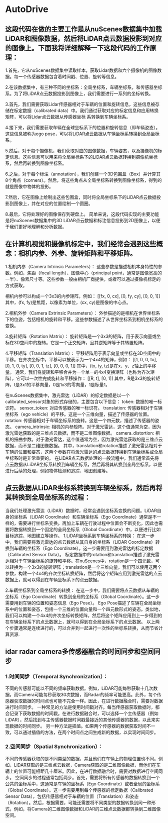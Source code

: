 # AutoDrive
## 这段代码在做的主要工作是从nuScenes数据集中加载LiDAR和图像数据，然后将LiDAR点云数据投影到对应的图像上。下面我将详细解释一下这段代码的工作原理：

 1.首先，它从nuScenes数据集中读取样本，获取Lidar数据和六个摄像机的图像数据。每一个传感器数据包含着时间戳、位置、旋转等信息。

 2.在该数据集中，有三种不同的坐标系：全局坐标系，车辆坐标系，和传感器坐标系。为了将LiDAR点云数据投影到图像上，我们需要进行一系列的坐标转换。

 3.首先，我们需要获取Lidar传感器相对于车辆的位置和旋转信息，这些信息被存储在标定数据（calibrated data）中。我们通过获取对应的标定信息和应用转换矩阵，可以将Lidar点云数据从传感器坐标   系转换到车辆坐标系。

 4.接下来，我们需要获取车辆在全球坐标系下的位置和旋转信息（即车辆姿态）。这些信息被称为ego pose，可以将LiDAR点云数据从车辆坐标系转换到全局坐标系。

 5.然后，对于每个摄像机，我们获取对应的图像数据，车辆姿态，以及摄像机的标定信息。这些信息可以用来将全局坐标系下的LiDAR点云数据转换到摄像机坐标系，然后再转换到图像坐标系。

 6.之后，对于每个标注（annotation），我们创建一个3D包围盒（Box）并计算其8个角点（corners）。然后，将这些角点从全局坐标系转换到图像坐标系，得到的就是图像中物体的投影。

 7.然后，它在图像上绘制出这些包围盒，同时将全局坐标系下的LiDAR点云数据投影到图像上，并在对应的位置绘制一个圆圈。

 8.最后，它将处理好的图像保存到硬盘上。
简单来说，这段代码实现的主要功能是将nuScenes数据集中的3D LiDAR点云数据和标注信息投影到2D图像上，以便于我们更好地理解和分析数据。


## 在计算机视觉和摄像机标定中，我们经常会遇到这些概念：相机内参、外参、旋转矩阵和平移矩阵。
1.相机内参（Camera Intrinsic Parameters）：
这些参数是描述相机本身特性的参数。例如，焦距（focal length）、图像中心（principal point，通常是图像宽高的一半）、像素尺寸等。这些参数一般由相机厂商提供，或者可以通过摄像机标定的方式获取。

相机内参可以构成一个3x3的内参矩阵，例如：
[[fx, 0, cx],
 [0, fy, cy],
 [0, 0, 1]]
 其中，(fx, fy)是焦距，以像素为单位，(cx, cy)是图像的中心点。

2.相机外参（Camera Extrinsic Parameters）：
外参描述的是相机在世界坐标系下的位姿，包括相机的旋转和平移。这些参数描述了从世界坐标系到相机坐标系的变换。

3.旋转矩阵（Rotation Matrix）：
旋转矩阵是一个3x3的矩阵，用于表示向量或坐标在3D空间中的旋转。它是一个正交矩阵，且其逆矩阵等于其转置矩阵。

4.平移矩阵（Translation Matrix）：
平移矩阵用于表示向量或坐标在3D空间中的平移。在齐次坐标中，平移可以被表示为一个4x4的矩阵，例如：
[[1, 0, 0, tx],
 [0, 1, 0, ty],
 [0, 0, 1, tz],
 [0, 0, 0, 1]]
其中，(tx, ty, tz)是在x、y、z轴上的平移量。
通常，我们将旋转和平移合并为一个单一的4x4变换矩阵（也称为齐次矩阵），它可以一次性完成旋转和平移操作：
[[R, t],
 [0, 1]]
其中，R是3x3的旋转矩阵，t是3x1的平移向量，0是1x3的零向量，1是标量1。


在nuScenes数据集中，激光雷达（LiDAR）的标定数据是以一个calibrated_sensor对象的形式存储的，主要包含以下信息：
token: 数据的唯一标识符。
sensor_token: 对应传感器的唯一标识符。
translation: 传感器相对于车辆坐标系（ego vehicle）的平移。这是一个三维向量，描述了传感器的位置。
rotation: 传感器相对于车辆坐标系的旋转。这是一个四元数，描述了传感器的姿态。
camera_intrinsic: 相机的内参矩阵。对于激光雷达，这个值通常为空，因为激光雷达获取的是三维点云数据，而不是二维图像数据。
camera_distortion: 相机的扭曲参数。对于激光雷达，这个值通常为空，因为激光雷达获取的是三维点云数据，而不是二维图像数据。
其中，translation和rotation描述了激光雷达相对于车辆的位置和姿态，这两个参数在将激光雷达的点云数据转换到车辆坐标系或全局坐标系时是非常重要的。
在LiDAR点云数据处理的一般流程中，我们通常首先将点云数据从LiDAR坐标系转换到车辆坐标系，然后再将其转换到全局坐标系，以便进行后续的处理，例如物体检测和追踪、地图创建等。


## 点云数据从LiDAR坐标系转换到车辆坐标系，然后再将其转换到全局坐标系的过程：
当我们处理激光雷达（LiDAR）数据时，经常会遇到坐标系变换的问题。LiDAR自身的坐标系（LiDAR Coordinate）和车辆坐标系（Ego Coordinate）通常是不一样的，需要进行坐标系变换。再加上车辆在行驶过程中位置会不断变化，因此也需要将数据转换到一个固定的全局坐标系（Global Coordinate）中，以便进行比如目标追踪、地图建立等操作。
1.LiDAR坐标系到车辆坐标系的转换：
在这一步中，我们需要将激光雷达的点云数据从其自身的坐标系（LiDAR Coordinate）转换到车辆的坐标系（Ego Coordinate）。这一步需要用到激光雷达的标定数据（Calibrated Sensor Data）。
标定数据中的rotation和translation描述了激光雷达相对于车辆坐标系的旋转和平移。在nuScenes中，rotation是一个四元数，可以转换为一个3x3的旋转矩阵；translation是一个三维向量。我们可以使用这两个参数，构建一个4x4的齐次坐标转换矩阵，然后将这个矩阵应用到激光雷达的点云数据上，就可以得到在车辆坐标系下的点云数据。

2.车辆坐标系到全局坐标系的转换：
在这一步中，我们需要将点云数据从车辆的坐标系（Ego Coordinate）转换到全局的坐标系（Global Coordinate）。这一步需要用到车辆的位置和姿态信息（Ego Pose）。
Ego Pose描述了车辆在全局坐标系中的位置和姿态，包括一个三维的位置向量和一个四元数形式的姿态。类似地，我们可以构建一个4x4的齐次坐标转换矩阵，然后将这个矩阵应用到上一步得到的在车辆坐标系下的点云数据上，就可以得到在全局坐标系下的点云数据。
以上两个步骤通常是连续进行的，可以合并到一起进行一次性的坐标系转换，从而节省计算资源.


## idar radar camera多传感器融合的时间同步和空间同步
### 1.时间同步（Temporal Synchronization）：
不同的传感器可能以不同的频率获取数据。例如，LiDAR可能每秒获取十几次数据，而Camera可能每秒获取30次数据，而Radar的频率可能更高。此外，每个传感器获取数据的时间点也可能不完全一样。因此，在进行数据融合时，需要对数据进行时间同步。
一种常见的方法是使用时间戳对齐。每当传感器获取数据时，都会记录下获取数据的时间戳。在进行数据融合时，可以选择一个主传感器（例如LiDAR），然后找到与主传感器数据时间戳最接近的其他传感器的数据，以此来实现数据的时间同步。
另一种方法是插值。如果两个传感器的数据获取时间不一致，可以通过插值的方法，在两个时间点之间生成新的数据，以实现时间同步。

### 2.空间同步（Spatial Synchronization）：
不同的传感器获取的是不同类型的数据，并且他们在车辆上的物理位置也不同。例如，LiDAR获取的是三维点云数据，Camera获取的是二维图像数据，而他们在车辆上的位置可能相距几十厘米。因此，在进行数据融合时，需要对数据进行空间同步。
空间同步的过程通常包括两步。首先，需要将所有传感器的数据转换到一个公共的坐标系中，这通常是车辆的坐标系（Ego Coordinate）或者全局的坐标系（Global Coordinate）。这一步需要用到每个传感器的标定数据（Calibrated Sensor Data），包括传感器相对于车辆的位置（Translation）和姿态（Rotation）。然后，根据需要，可能还需要将不同类型的数据转换到同一种形式，例如，将Camera的二维图像数据和LiDAR的三维点云数据都转换到二维图像空间。
